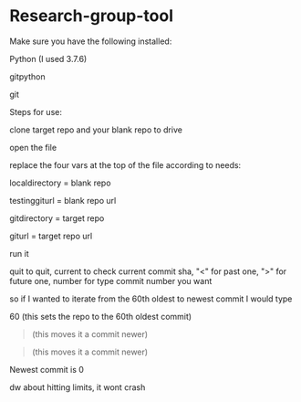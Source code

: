 # Research-group-tool

Make sure you have the following installed:

Python (I used 3.7.6)

gitpython

git


Steps for use:

clone target repo and your blank repo to drive

open the file

replace the four vars at the top of the file according to needs:


localdirectory = blank repo

testinggiturl = blank repo url

gitdirectory = target repo

giturl = target repo url


run it

quit to quit, current to check current commit sha, "<" for past one, ">" for future one, number for type commit number you want

so if I wanted to iterate from the 60th oldest to newest commit I would type

60 (this sets the repo to the 60th oldest commit)

> (this moves it a commit newer)

> (this moves it a commit newer)

Newest commit is 0

dw about hitting limits, it wont crash

